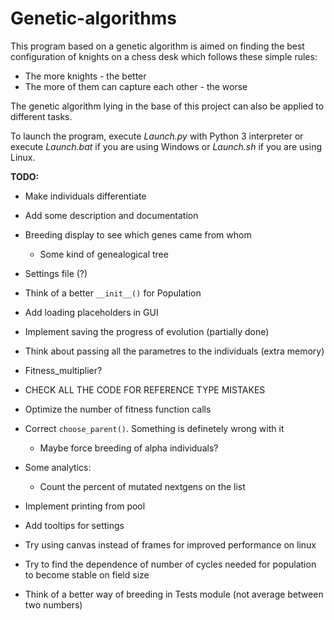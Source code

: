 Genetic-algorithms
==================
This program based on a genetic algorithm is aimed on finding the best configuration of knights on a chess desk which follows these simple rules:
- The more knights - the better
- The more of them can capture each other - the worse

The genetic algorithm lying in the base of this project can also be applied to different tasks.

To launch the program, execute _Launch.py_ with Python 3 interpreter or execute _Launch.bat_ if you are using Windows or _Launch.sh_ if you are using Linux.

**TODO:**
- Make individuals differentiate
- Add some description and documentation
- Breeding display to see which genes came from whom
  * Some kind of genealogical tree
- Settings file (?)
- Think of a better `__init__()` for Population
- Add loading placeholders in GUI
- Implement saving the progress of evolution (partially done)
- Think about passing all the parametres to the individuals (extra memory)
- Fitness_multiplier?

- CHECK ALL THE CODE FOR REFERENCE TYPE MISTAKES
- Optimize the number of fitness function calls
- Correct `choose_parent()`. Something is definetely wrong with it
  * Maybe force breeding of alpha individuals?
- Some analytics:
  * Count the percent of mutated nextgens on the list
- Implement printing from pool
- Add tooltips for settings
- Try using canvas instead of frames for improved performance on linux

- Try to find the dependence of number of cycles needed for population to become stable on field size
- Think of a better way of breeding in Tests module (not average between two numbers)
